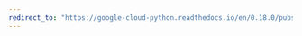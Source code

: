 ```yaml
---
redirect_to: "https://google-cloud-python.readthedocs.io/en/0.18.0/pubsub-subscription.html"
---
```

